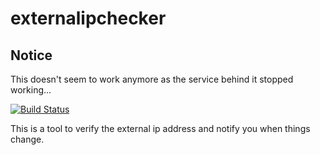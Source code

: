 # externalipchecker

## Notice

This doesn't seem to work anymore as the service behind it stopped working...

[![Build Status](https://travis-ci.org/dlsniper/externalipchecker.svg?branch=master)](https://travis-ci.org/dlsniper/externalipchecker)

This is a tool to verify the external ip address and notify you when things change.

